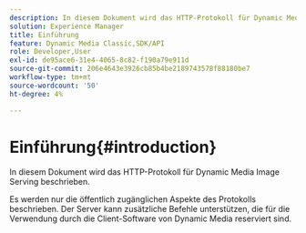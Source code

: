 ```yaml
---
description: In diesem Dokument wird das HTTP-Protokoll für Dynamic Media Image Serving beschrieben.
solution: Experience Manager
title: Einführung
feature: Dynamic Media Classic,SDK/API
role: Developer,User
exl-id: de95ace6-31e4-4065-8c82-f190a79e911d
source-git-commit: 206e4643e3926cb85b4be2189743578f88180be7
workflow-type: tm+mt
source-wordcount: '50'
ht-degree: 4%

---
```


# Einführung{#introduction}

In diesem Dokument wird das HTTP-Protokoll für Dynamic Media Image Serving beschrieben.

Es werden nur die öffentlich zugänglichen Aspekte des Protokolls beschrieben. Der Server kann zusätzliche Befehle unterstützen, die für die Verwendung durch die Client-Software von Dynamic Media reserviert sind.
